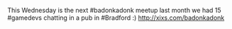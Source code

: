 This Wednesday is the next #badonkadonk meetup last month we had 15 #gamedevs chatting in a pub in #Bradford :) http://xixs.com/badonkadonk
